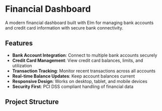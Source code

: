 # Financial Dashboard

A modern financial dashboard built with Elm for managing bank accounts and credit card information with secure bank connectivity.

## Features

- **Bank Account Integration**: Connect to multiple bank accounts securely
- **Credit Card Management**: View credit card balances, limits, and utilization
- **Transaction Tracking**: Monitor recent transactions across all accounts
- **Real-time Balance Updates**: Keep account balances current
- **Responsive Design**: Works on desktop, tablet, and mobile devices
- **Security First**: PCI DSS compliant handling of financial data

## Project Structure
